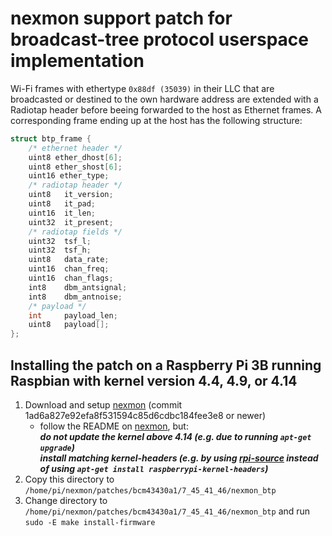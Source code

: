 # nexmon support patch for broadcast-tree protocol userspace implementation
Wi-Fi frames with ethertype `0x88df (35039)` in their LLC that are broadcasted or destined to the own hardware address are extended with a Radiotap header before beeing forwarded to the host as Ethernet frames. A corresponding frame ending up at the host has the following structure:
```C
struct btp_frame {
    /* ethernet header */
    uint8 ether_dhost[6];
    uint8 ether_shost[6];
    uint16 ether_type;
    /* radiotap header */
    uint8   it_version;
    uint8   it_pad;
    uint16  it_len;
    uint32  it_present;
    /* radiotap fields */
    uint32  tsf_l;
    uint32  tsf_h;
    uint8   data_rate;
    uint16  chan_freq;
    uint16  chan_flags;
    int8    dbm_antsignal;
    int8    dbm_antnoise;
    /* payload */
    int     payload_len;
    uint8   payload[];
};
```

## Installing the patch on a Raspberry Pi 3B running Raspbian with kernel version 4.4, 4.9, or 4.14
1. Download and setup [nexmon](https://nexmon.org/) (commit 1ad6a827e92efa8f531594c85d6cdbc184fee3e8 or newer)
    * follow the README on [nexmon](https://nexmon.org/), but:  
        ***do not update the kernel above 4.14 (e.g. due to running `apt-get upgrade`)***  
        ***install matching kernel-headers (e.g. by using [rpi-source](https://github.com/RPi-Distro/rpi-source) instead of using `apt-get install raspberrypi-kernel-headers`)***
2. Copy this directory to `/home/pi/nexmon/patches/bcm43430a1/7_45_41_46/nexmon_btp`
3. Change directory to `/home/pi/nexmon/patches/bcm43430a1/7_45_41_46/nexmon_btp` and run `sudo -E make install-firmware`
